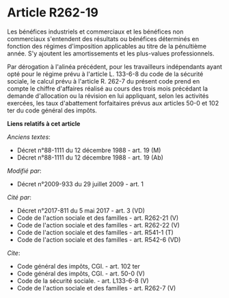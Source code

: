 # Article R262-19

Les bénéfices industriels et commerciaux et les bénéfices non commerciaux s'entendent des résultats ou bénéfices déterminés
en fonction des régimes d'imposition applicables au titre de la pénultième année. S'y ajoutent les amortissements et les
plus-values professionnels. 

Par dérogation à l'alinéa précédent, pour les travailleurs indépendants ayant opté pour le régime prévu à l'article L.
133-6-8 du code de la sécurité sociale, le calcul prévu à l'article R. 262-7 du présent code prend en compte le chiffre
d'affaires réalisé au cours des trois mois précédant la demande d'allocation ou la révision en lui appliquant, selon les
activités exercées, les taux d'abattement forfaitaires prévus aux articles 50-0 et 102 ter du code général des impôts.

**Liens relatifs à cet article**

_Anciens textes_:

  - Décret n°88-1111 du 12 décembre 1988 - art. 19 (M)
  - Décret n°88-1111 du 12 décembre 1988 - art. 19 (Ab)

_Modifié par_:

  - Décret n°2009-933 du 29 juillet 2009 - art. 1

_Cité par_:

  - Décret n°2017-811 du 5 mai 2017 - art. 3 (VD)
  - Code de l'action sociale et des familles - art. R262-21 (V)
  - Code de l'action sociale et des familles - art. R262-22 (V)
  - Code de l'action sociale et des familles - art. R541-1 (T)
  - Code de l'action sociale et des familles - art. R542-6 (VD)

_Cite_:

  - Code général des impôts, CGI. - art. 102 ter
  - Code général des impôts, CGI. - art. 50-0 (V)
  - Code de la sécurité sociale. - art. L133-6-8 (V)
  - Code de l'action sociale et des familles - art. R262-7 (V)
